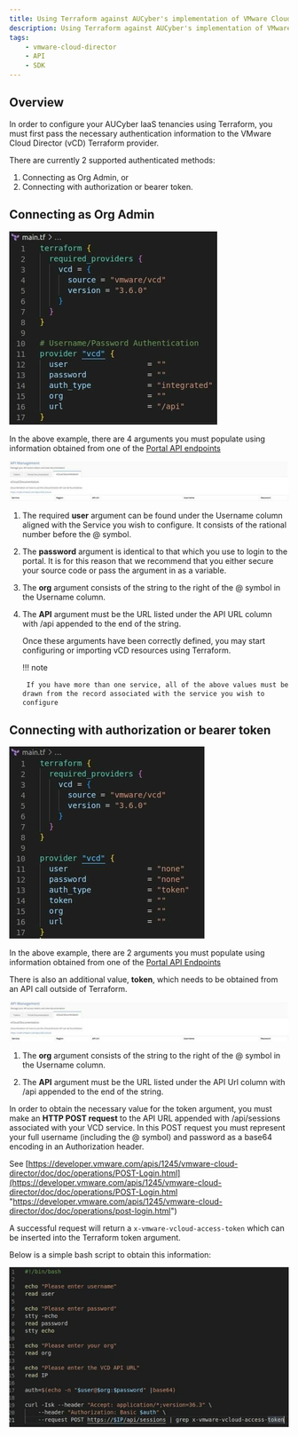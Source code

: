 ```yaml
---
title: Using Terraform against AUCyber's implementation of VMware Cloud Director (vCD)
description: Using Terraform against AUCyber's implementation of VMware Cloud Director (vCD)
tags:
    - vmware-cloud-director
    - API
    - SDK
---
```


## Overview

In order to configure your AUCyber IaaS tenancies using Terraform, you must first pass the necessary authentication information to the VMware Cloud Director (vCD) Terraform provider.

There are currently 2 supported authenticated methods:

1. Connecting as Org Admin, or
1. Connecting with authorization or bearer token.

## Connecting as Org Admin

![Connect Org Admin](./assets/connect_org_admin.jpg)

In the above example, there are 4 arguments you must populate using information obtained from one of the [Portal API endpoints](../../reference_urls.md#vmware-cloud-director-api-endpoints)

![API Mgmt](./assets/api_mgmt.jpg)

1. The required **user** argument can be found under the Username column aligned with the Service you wish to configure. It consists of the rational number before the @ symbol.

1. The **password** argument is identical to that which you use to login to the portal. It is for this reason that we recommend that you either secure your source code or pass the argument in as a variable.

1. The **org** argument consists of the string to the right of the @ symbol in the Username column.

1. The **API** argument must be the URL listed under the API URL column with /api appended to the end of the string.

    Once these arguments have been correctly defined, you may start configuring or importing vCD resources using Terraform.

    !!! note

        If you have more than one service, all of the above values must be drawn from the record associated with the service you wish to configure

## Connecting with authorization or bearer token

![Bearer Token](./assets/bearer_token.jpg)

In the above example, there are 2 arguments you must populate using information obtained from one of the [Portal API Endpoints](../../reference_urls.md#portal-api-endpoints)

There is also an additional value, **token**, which needs to be obtained from an API call outside of Terraform.

![API Management](./assets/api_mgmt2.jpg)

1. The **org** argument consists of the string to the right of the @ symbol in the Username column.

1. The **API** argument must be the URL listed under the API Url column with /api appended to the end of the string.

In order to obtain the necessary value for the token argument, you must make an **HTTP POST request** to the API URL appended with /api/sessions associated with your VCD service. In this POST request you must represent your full username (including the @ symbol) and password as a base64 encoding in an Authorization header.

See [https://developer.vmware.com/apis/1245/vmware-cloud-director/doc/doc/operations/POST-Login.html](https://developer.vmware.com/apis/1245/vmware-cloud-director/doc/doc/operations/POST-Login.html "https://developer.vmware.com/apis/1245/vmware-cloud-director/doc/doc/operations/post-login.html")

A successful request will return a `x-vmware-vcloud-access-token` which can be inserted into the Terraform token argument.

Below is a simple bash script to obtain this information:

![Bash](./assets/bash.jpg)
